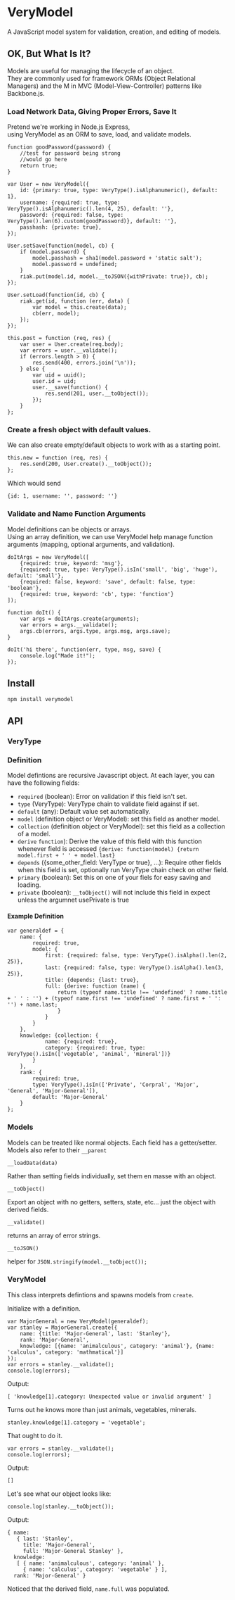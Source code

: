 VeryModel
=========

A JavaScript model system for validation, creation, and editing of models.

## OK, But What Is It?

Models are useful for managing the lifecycle of an object.  
They are commonly used for framework ORMs (Object Relational Managers) and the M in MVC (Model-View-Controller) patterns like Backbone.js.

### Load Network Data, Giving Proper Errors, Save It

Pretend we're working in Node.js Express,  
using VeryModel as an ORM to save, load, and validate models.

    function goodPassword(password) {
        //test for password being strong
        //would go here
        return true;
    }

    var User = new VeryModel({
        id: {primary: true, type: VeryType().isAlphanumeric(), default: 1},
        username: {required: true, type: VeryType().isAlphanumeric().len(4, 25), default: ''},
        password: {required: false, type: VeryType().len(6).custom(goodPassword)}, default: ''},
        passhash: {private: true},
    });

    User.setSave(function(model, cb) {
        if (model.password) {
            model.passhash = sha1(model.password + 'static salt');
            model.password = undefined;
        }
        riak.put(model.id, model.__toJSON({withPrivate: true}), cb);
    });

    User.setLoad(function(id, cb) {
        riak.get(id, function (err, data) {
            var model = this.create(data);
            cb(err, model);
        });
    });

    this.post = function (req, res) {
        var user = User.create(req.body);
        var errors = user.__validate();
        if (errors.length > 0) {
            res.send(400, errors.join('\n'));
        } else {
            var uid = uuid();
            user.id = uid;
            user.__save(function() {
                res.send(201, user.__toObject());
            });
        }
    };


### Create a fresh object with default values.

We can also create empty/default objects to work with as a starting point.

    this.new = function (req, res) {
        res.send(200, User.create().__toObject());
    };

Which would send

    {id: 1, username: '', password: ''}

### Validate and Name Function Arguments

Model definitions can be objects or arrays.  
Using an array definition, we can use VeryModel help manage function arguments (mapping, optional arguments, and validation).
    

    doItArgs = new VeryModel([
        {required: true, keyword: 'msg'},
        {required: true, type: VeryType().isIn('small', 'big', 'huge'), default: 'small'},
        {required: false, keyword: 'save', default: false, type: 'boolean'},
        {required: true, keyword: 'cb', type: 'function'}
    ]);

    function doIt() {
        var args = doItArgs.create(arguments);
        var errors = args.__validate();
        args.cb(errors, args.type, args.msg, args.save);
    }

    doIt('hi there', function(err, type, msg, save) {
        console.log("Made it!");
    });

## Install

`npm install verymodel`

## API

### VeryType

### Definition

Model defintions are recursive Javascript object. At each layer, you can have the following fields:

* `required` (boolean): Error on validation if this field isn't set.
* `type` (VeryType): VeryType chain to validate field against if set.
* `default` (any): Default value set automatically.
* `model` (definition object or VeryModel): set this field as another model.
* `collection` (definition object or VeryModel): set this field as a collection of a model.
* `derive` `function`): Derive the value of this field with this function whenever field is accessed
    `{derive: function(model) {return model.first + ' ' + model.last}`
* `depends` ({some_other_field: VeryType or true}, ...): Require other fields when this field is set, optionally run VeryType chain check on other field.
* `primary` (boolean): Set this on one of your fiels for easy saving and loading.
* `private` (boolean): `__toObject()` will not include this field in expect unless the argumnet usePrivate is true

#### Example Definition

    var generaldef = {
        name: {
            required: true,
            model: {
                first: {required: false, type: VeryType().isAlpha().len(2, 25)},
                last: {required: false, type: VeryType().isAlpha().len(3, 25)},
                title: {depends: {last: true},
                full: {derive: function (name) {
                    return (typeof name.title !== 'undefined' ? name.title + ' ' : '') + (typeof name.first !== 'undefined' ? name.first + ' ': '') + name.last;
                    }
                }
            }
        },
        knowledge: {collection: {
                name: {required: true},
                category: {required: true, type: VeryType().isIn(['vegetable', 'animal', 'mineral'])}
            }
        },
        rank: {
            required: true,
            type: VeryType().isIn(['Private', 'Corpral', 'Major', 'General', 'Major-General']),
            default: 'Major-General'
        }
    };

### Models

Models can be treated like normal objects. Each field has a getter/setter.
Models also refer to their `__parent`

`__loadData(data)`

Rather than setting fields individually, set them en masse with an object.

`__toObject()`

Export an object with no getters, setters, state, etc... just the object with derived fields.

`__validate()`

returns an array of error strings.

`__toJSON()`

helper for `JSON.stringify(model.__toObject());`


### VeryModel

This class interprets defintions and spawns models from `create`.

Initialize with a definition.

    var MajorGeneral = new VeryModel(generaldef);
    var stanley = MajorGeneral.create({
        name: {title: 'Major-General', last: 'Stanley'},
        rank: 'Major-General',
        knowledge: [{name: 'animalculous', category: 'animal'}, {name: 'calculus', category: 'mathmatical'}]
    });
    var errors = stanley.__validate();
    console.log(errors);

Output:

    [ 'knowledge[1].category: Unexpected value or invalid argument' ]

Turns out he knows more than just animals, vegetables, minerals.

    stanley.knowledge[1].category = 'vegetable';

That ought to do it.
    
    var errors = stanley.__validate();
    console.log(errors);

Output:

    []

Let's see what our object looks like:

    console.log(stanley.__toObject());

Output:

    { name:
       { last: 'Stanley',
         title: 'Major-General',
         full: 'Major-General Stanley' },
      knowledge:
       [ { name: 'animalculous', category: 'animal' },
         { name: 'calculus', category: 'vegetable' } ],
      rank: 'Major-General' }

Noticed that the derived field, `name.full` was populated.

